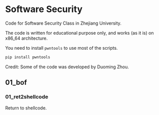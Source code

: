 # Software Security

Code for Software Security Class in Zhejiang University.

The code is written for educational purpose only, and works (as it is) on x86_64 architecture. 

You need to install `pwntools` to use most of the scripts.  

```bash
pip install pwntools
```

Credit: Some of the code was developed by Duoming Zhou.


## 01_bof

### 01_ret2shellcode

Return to shellcode.


